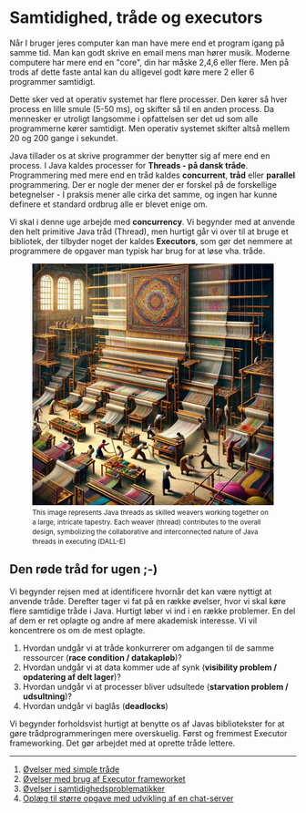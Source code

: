 # Samtidighed, tråde og executors

Når I bruger jeres computer kan man have mere end et program igang på samme tid. Man kan godt skrive en email mens man hører musik. Moderne computere har mere end en "core", din har måske 2,4,6 eller flere. Men på trods af dette faste antal kan du alligevel godt køre mere 2 eller 6 programmer samtidigt.

Dette sker ved at operativ systemet har flere processer. Den kører så hver process en lille smule (5-50 ms), og skifter så til en anden process. Da mennesker er utroligt langsomme i opfattelsen ser det ud som alle programmerne kører samtidigt. Men operativ systemet skifter altså mellem 20 og 200 gange i sekundet.

Java tillader os at skrive programmer der benytter sig af mere end en process. I Java kaldes processer for **Threads - på dansk tråde**. Programmering med mere end en tråd kaldes **concurrent**, **tråd** eller **parallel** programmering. Der er nogle der mener der er forskel på de forskellige betegnelser - I praksis mener alle cirka det samme, og ingen har kunne definere et standard ordbrug alle er blevet enige om.

Vi skal i denne uge arbejde med **concurrency**. Vi begynder med at anvende den helt primitive Java tråd (Thread), men hurtigt går vi over til at bruge et bibliotek, der tilbyder noget der kaldes **Executors**, som gør det nemmere at programmere de opgaver man typisk har brug for at løse vha. tråde.

<figure>
  <img src="../img/threads.webp" alt="Alt text for the image">
  <figcaption><small>This image represents Java threads as skilled weavers working together on a large, intricate tapestry. Each weaver (thread) contributes to the overall design, symbolizing the collaborative and interconnected nature of Java threads in executing (DALL-E)</small> </figcaption>
</figure>

## Den røde tråd for ugen ;-)

Vi begynder rejsen med at identificere hvornår det kan være nyttigt at anvende tråde. Derefter tager vi fat på en række øvelser, hvor vi skal køre flere samtidige tråde i Java. Hurtigt løber vi ind i en række problemer. En del af dem er ret oplagte og andre af mere akademisk interesse. Vi vil koncentrere os om de mest oplagte.

1. Hvordan undgår vi at tråde konkurrerer om adgangen til de samme ressourcer (**race condition / datakapløb**)?
2. Hvordan undgår vi at data kommer ude af synk (**visibility problem / opdatering af delt lager**)?
3. Hvordan undgår vi at processer bliver udsultede (**starvation problem / udsultning**)?
4. Hvordan undgår vi baglås (**deadlocks**)

Vi begynder forholdsvist hurtigt at benytte os af Javas bibliotekster for at gøre trådprogrammeringen mere overskuelig. Først og fremmest Executor frameworking. Det gør arbejdet med at oprette tråde lettere.

<hr/>

1. [Øvelser med simple tråde](./exercises_threads.md)
2. [Øvelser med brug af Executor frameworket](./exercises_executor.md)
3. [Øvelser i samtidighedsproblematikker](./exercises_concurrency_problems.md)
4. [Oplæg til større opgave med udvikling af en chat-server](./exercises_chatserver.md)
